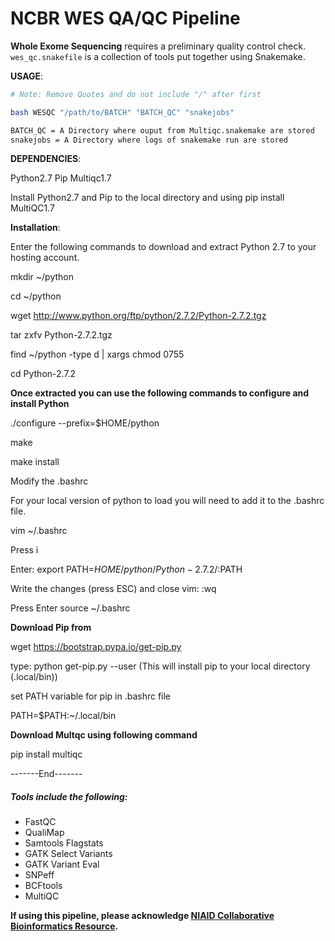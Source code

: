 # NCBR WES QA/QC Pipeline


**Whole Exome Sequencing** requires a preliminary quality control check. `wes_qc.snakefile` is a collection of tools put together using Snakemake.

**USAGE**:
```bash
# Note: Remove Quotes and do not include "/" after first

bash WESQC "/path/to/BATCH" "BATCH_QC" "snakejobs"

BATCH_QC = A Directory where ouput from Multiqc.snakemake are stored
snakejobs = A Directory where logs of snakemake run are stored
```

**DEPENDENCIES**:

Python2.7
Pip
Multiqc1.7

Install Python2.7 and Pip to the local directory and using pip install MultiQC1.7

**Installation**:

Enter the following commands to download and extract Python 2.7 to your hosting account.
 
 mkdir ~/python
        
 cd ~/python
        
 wget http://www.python.org/ftp/python/2.7.2/Python-2.7.2.tgz
        
 tar zxfv Python-2.7.2.tgz
        
 find ~/python -type d | xargs chmod 0755

 cd Python-2.7.2

**Once extracted you can use the following commands to configure and install Python**

 ./configure --prefix=$HOME/python
        
 make
        
 make install

Modify the .bashrc

For your local version of python to load you will need to add it to the .bashrc file.

 vim ~/.bashrc
        
 Press i 

 Enter:
        export PATH=$HOME/python/Python-2.7.2/:$PATH
        
Write the changes (press ESC) and close vim:
        :wq
        
Press Enter
        source ~/.bashrc

**Download Pip from**

wget https://bootstrap.pypa.io/get-pip.py

type: python get-pip.py --user (This will install pip to your local directory (.local/bin))

set PATH variable for pip in .bashrc file

PATH=$PATH:~/.local/bin

**Download Multqc using following command**

pip install multiqc

-------End-------
##### Tools include the following:
- FastQC
- QualiMap
- Samtools Flagstats
- GATK Select Variants
- GATK Variant Eval
- SNPeff
- BCFtools
- MultiQC

**If using this pipeline, please acknowledge [NIAID Collaborative Bioinformatics Resource](https://ncbr.ncifcrf.gov/).**
